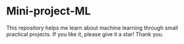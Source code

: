 # Mini-project-ML
This repository helps me learn about machine learning through small practical projects. If you like it, please give it a star! Thank you.
